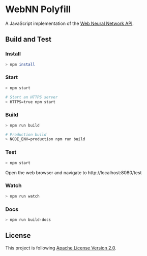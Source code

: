 # WebNN Polyfill

A JavaScript implementation of the [Web Neural Network API](https://webmachinelearning.github.io/webnn/).

## Build and Test

### Install

```sh
> npm install
```

### Start

```sh
> npm start

# Start an HTTPS server
> HTTPS=true npm start
```

### Build

```sh
> npm run build

# Production build
> NODE_ENV=production npm run build
```

### Test

```sh
> npm start
```

Open the web browser and navigate to http://localhost:8080/test

### Watch

```sh
> npm run watch
```

### Docs

```sh
> npm run build-docs
```

## License

This project is following [Apache License Version 2.0](./LICENSE).